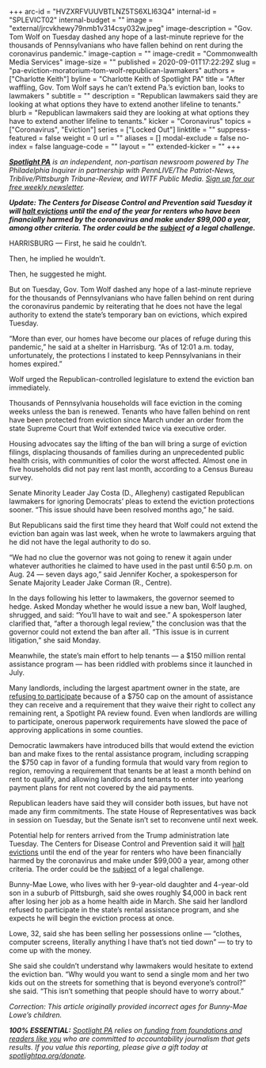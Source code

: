 +++
arc-id = "HVZXRFVUUVBTLNZ5TS6XLI63Q4"
internal-id = "SPLEVICT02"
internal-budget = ""
image = "external/jrcvkhewy79nmb1v314csy032w.jpeg"
image-description = "Gov. Tom Wolf on Tuesday dashed any hope of a last-minute reprieve for the thousands of Pennsylvanians who have fallen behind on rent during the coronavirus pandemic."
image-caption = ""
image-credit = "Commonwealth Media Services"
image-size = ""
published = 2020-09-01T17:22:29Z
slug = "pa-eviction-moratorium-tom-wolf-republican-lawmakers"
authors = ["Charlotte Keith"]
byline = "Charlotte Keith of Spotlight PA"
title = "After waffling, Gov. Tom Wolf says he can’t extend Pa.’s eviction ban, looks to lawmakers "
subtitle = ""
description = "Republican lawmakers said they are looking at what options they have to extend another lifeline to tenants."
blurb = "Republican lawmakers said they are looking at what options they have to extend another lifeline to tenants."
kicker = "Coronavirus"
topics = ["Coronavirus", "Eviction"]
series = ["Locked Out"]
linktitle = ""
suppress-featured = false
weight = 0
url = ""
aliases = []
modal-exclude = false
no-index = false
language-code = ""
layout = ""
extended-kicker = ""
+++

<a href="https://lesspage.com/"><i><b>Spotlight PA</b></i></a><i> is an independent, non-partisan newsroom powered by The Philadelphia Inquirer in partnership with PennLIVE/The Patriot-News, Triblive/Pittsburgh Tribune-Review, and WITF Public Media. </i><a href="https://lesspage.com/newsletters"><i>Sign up for our free weekly newsletter</i></a><i>.</i>

<i><b>Update: The Centers for Disease Control and Prevention said Tuesday it will </b></i><a href="https://apnews.com/1eb82db82ec722d329e52eff638c797f"><i><b>halt evictions</b></i></a><i><b> until the end of the year for renters who have been financially harmed by the coronavirus and make under $99,000 a year, among other criteria. The order could be the </b></i><a href="https://www.bloomberg.com/news/articles/2020-09-01/white-house-says-cdc-will-halt-evictions-using-quarantine-rules" target=_blank><i><b>subject</b></i></a><i><b> of a legal challenge.</b></i>

HARRISBURG — First, he said he couldn’t.

Then, he implied he wouldn’t.

Then, he suggested he might.

But on Tuesday, Gov. Tom Wolf dashed any hope of a last-minute reprieve for the thousands of Pennsylvanians who have fallen behind on rent during the coronavirus pandemic by reiterating that he does not have the legal authority to extend the state’s temporary ban on evictions, which expired Tuesday.

“More than ever, our homes have become our places of refuge during this pandemic,” he said at a shelter in Harrisburg. “As of 12:01 a.m. today, unfortunately, the protections I instated to keep Pennsylvanians in their homes expired.”

Wolf urged the Republican-controlled legislature to extend the eviction ban immediately.

Thousands of Pennsylvania households will face eviction in the coming weeks unless the ban is renewed. Tenants who have fallen behind on rent have been protected from eviction since March under an order from the state Supreme Court that Wolf extended twice via executive order.

<script src="https://lesspage.com/embed.js" async></script><div data-spl-embed-version="1" data-spl-src="https://lesspage.com/embeds/donate/?teaser_text=As%20the%20eviction%20moratorium%20expires%2C%20we%20won't%20stop%20telling%20the%20stories%20that%20matter%20and%20holding%20the%20powerful%20to%20account.%20Join%20us%20and%20become%20a%20monthly%20donor%20today."></div>

Housing advocates say the lifting of the ban will bring a surge of eviction filings, displacing thousands of families during an unprecedented public health crisis, with communities of color the worst affected. Almost one in five households did not pay rent last month, according to a Census Bureau survey.

Senate Minority Leader Jay Costa (D., Allegheny) castigated Republican lawmakers for ignoring Democrats’ pleas to extend the eviction protections sooner. “This issue should have been resolved months ago,” he said.

But Republicans said the first time they heard that Wolf could not extend the eviction ban again was last week, when he wrote to lawmakers arguing that he did not have the legal authority to do so.

“We had no clue the governor was not going to renew it again under whatever authorities he claimed to have used in the past until 6:50 p.m. on Aug. 24 — seven days ago,” said Jennifer Kocher, a spokesperson for Senate Majority Leader Jake Corman (R., Centre).

In the days following his letter to lawmakers, the governor seemed to hedge. Asked Monday whether he would issue a new ban, Wolf laughed, shrugged, and said: “You’ll have to wait and see.” A spokesperson later clarified that, “after a thorough legal review,” the conclusion was that the governor could not extend the ban after all. “This issue is in current litigation,” she said Monday.

Meanwhile, the state’s main effort to help tenants — a $150 million rental assistance program — has been riddled with problems since it launched in July.

<script src="https://lesspage.com/embed.js" async></script><div data-spl-embed-version="1" data-spl-src="https://lesspage.com/embeds/newsletter/"></div>

Many landlords, including the largest apartment owner in the state, are <a href="https://lesspage.com/news/2020/08/pa-evictions-ban-rental-assistance-program-coronavirus-flaws/">refusing to participate</a> because of a $750 cap on the amount of assistance they can receive and a requirement that they waive their right to collect any remaining rent, a Spotlight PA review found. Even when landlords are willing to participate, onerous paperwork requirements have slowed the pace of approving applications in some counties.

Democratic lawmakers have introduced bills that would extend the eviction ban and make fixes to the rental assistance program, including scrapping the $750 cap in favor of a funding formula that would vary from region to region, removing a requirement that tenants be at least a month behind on rent to qualify, and allowing landlords and tenants to enter into yearlong payment plans for rent not covered by the aid payments.

Republican leaders have said they will consider both issues, but have not made any firm commitments. The state House of Representatives was back in session on Tuesday, but the Senate isn’t set to reconvene until next week.

Potential help for renters arrived from the Trump administration late Tuesday. The Centers for Disease Control and Prevention said it will <a href="https://apnews.com/1eb82db82ec722d329e52eff638c797f">halt evictions</a> until the end of the year for renters who have been financially harmed by the coronavirus and make under $99,000 a year, among other criteria. The order could be the <a href="https://www.bloomberg.com/news/articles/2020-09-01/white-house-says-cdc-will-halt-evictions-using-quarantine-rules" target=_blank>subject</a> of a legal challenge.

Bunny-Mae Lowe, who lives with her 9-year-old daughter and 4-year-old son in a suburb of Pittsburgh, said she owes roughly $4,000 in back rent after losing her job as a home health aide in March. She said her landlord refused to participate in the state’s rental assistance program, and she expects he will begin the eviction process at once.

Lowe, 32, said she has been selling her possessions online — “clothes, computer screens, literally anything I have that’s not tied down” — to try to come up with the money.

She said she couldn’t understand why lawmakers would hesitate to extend the eviction ban. “Why would you want to send a single mom and her two kids out on the streets for something that is beyond everyone’s control?” she said. “This isn’t something that people should have to worry about.”

<i>Correction: This article originally provided incorrect ages for Bunny-Mae Lowe’s children. </i>

<i><b>100% ESSENTIAL:</b></i><i> </i><a href="https://lesspage.com/"><i>Spotlight PA</i></a><i> relies on</i><a href="https://lesspage.com/support"><i> funding from foundations and readers like you</i></a><i> who are committed to accountability journalism that gets results. If you value this reporting, please give a gift today at </i><a href="http://spotlightpa.org/donate"><i>spotlightpa.org/donate</i></a><i>.</i>

<script src="https://lesspage.com/embed.js" async></script><div data-spl-embed-version="1" data-spl-src="https://lesspage.com/embeds/tips/?tip_text=Are%20you%20%3Cb%3Efacing%20eviction%20as%20a%20result%20of%20the%20coronavirus%20pandemic%3C%2Fb%3E%3F%20We%20want%20to%20hear%20from%20you."></div>
